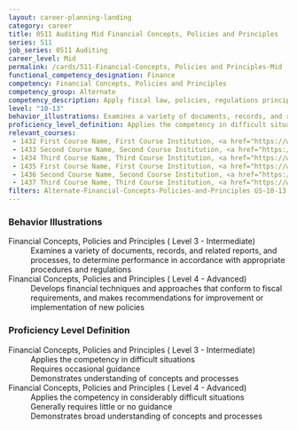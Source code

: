 ```yaml
---
layout: career-planning-landing
category: career
title: 0511 Auditing Mid Financial Concepts, Policies and Principles
series: 511
job_series: 0511 Auditing
career_level: Mid
permalink: /cards/511-Financial-Concepts, Policies and Principles-Mid
functional_competency_designation: Finance
competency: Financial Concepts, Policies and Principles
competency_group: Alternate
competency_description: Apply fiscal law, policies, regulations principles, standards, and procedures to financial management activities
level: "10-13"
behavior_illustrations: Examines a variety of documents, records, and related reports, and processes, to determine performance in accordance with appropriate procedures and regulations ? Develops financial techniques and approaches that conform to fiscal requirements, and makes recommendations for improvement or implementation of new policies
proficiency_level_definition: Applies the competency in difficult situations ? Requires occasional guidance ? Demonstrates understanding of concepts and processes ? Applies the competency in considerably difficult situations ? Generally requires little or no guidance ? Demonstrates broad understanding of concepts and processes
relevant_courses: 
 - 1432 First Course Name, First Course Institution, <a href="https://www.cfo.gov">www.cfo.gov</a>
 - 1433 Second Course Name, Second Course Institution, <a href="https://www.cfo.gov">www.cfo.gov</a>
 - 1434 Third Course Name, Third Course Institution, <a href="https://www.cfo.gov">www.cfo.gov</a>
 - 1435 First Course Name, First Course Institution, <a href="https://www.cfo.gov">www.cfo.gov</a>
 - 1436 Second Course Name, Second Course Institution, <a href="https://www.cfo.gov">www.cfo.gov</a>
 - 1437 Third Course Name, Third Course Institution, <a href="https://www.cfo.gov">www.cfo.gov</a>
filters: Alternate-Financial-Concepts-Policies-and-Principles GS-10-13 series-0511
---
```


<div class="desktop:grid-col-6 margin-y-205">
  <div class="border-top-05 bg-white padding-2 shadow-5 height-full members-hover border-1px border-gray-30 border-top-orange radius-lg">
    <h3>Behavior Illustrations</h3>
    <dl class="text-base"><dt>Financial Concepts, Policies and Principles ( Level 3 - Intermediate)</dt><dd>Examines a variety of documents, records, and related reports, and processes, to determine performance in accordance with appropriate procedures and regulations</dd><dt>Financial Concepts, Policies and Principles ( Level 4 - Advanced)</dt><dd>Develops financial techniques and approaches that conform to fiscal requirements, and makes recommendations for improvement or implementation of new policies</dd></dl>
  </div>
</div>
<div class="desktop:grid-col-6 margin-y-205">
  <div class="border-top-05 bg-white padding-2 shadow-5 height-full members-hover border-1px border-gray-30 border-top-orange radius-lg">
    <h3>Proficiency Level Definition</h3>
    <dl class="text-base"><dt>Financial Concepts, Policies and Principles ( Level 3 - Intermediate)</dt><dd>Applies the competency in difficult situations </dd><dd> Requires occasional guidance </dd><dd> Demonstrates understanding of concepts and processes</dd><dt>Financial Concepts, Policies and Principles ( Level 4 - Advanced)</dt><dd>Applies the competency in considerably difficult situations </dd><dd> Generally requires little or no guidance </dd><dd> Demonstrates broad understanding of concepts and processes</dd></dl>
  </div>
</div>